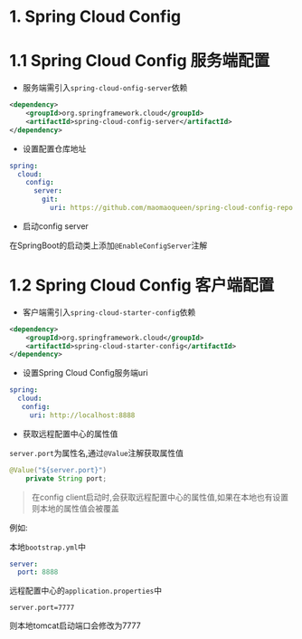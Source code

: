 # 1. Spring Cloud Config

# 1.1 Spring Cloud Config 服务端配置

- 服务端需引入`spring-cloud-onfig-server`依赖

```xml
<dependency>
    <groupId>org.springframework.cloud</groupId>
    <artifactId>spring-cloud-config-server</artifactId>
</dependency>
```

- 设置配置仓库地址

```yml
spring:
  cloud:
    config:
      server:
        git:
          uri: https://github.com/maomaoqueen/spring-cloud-config-repo #配置的git仓库地址
```

- 启动config server

在SpringBoot的启动类上添加`@EnableConfigServer`注解

# 1.2 Spring Cloud Config 客户端配置

- 客户端需引入`spring-cloud-starter-config`依赖

```xml
<dependency>
    <groupId>org.springframework.cloud</groupId>
    <artifactId>spring-cloud-starter-config</artifactId>
</dependency>
```

- 设置Spring Cloud Config服务端uri

```yml
spring:
  cloud:
   config:
     uri: http://localhost:8888
```

- 获取远程配置中心的属性值

`server.port`为属性名,通过`@Value`注解获取属性值

```java
@Value("${server.port}")
    private String port;
```

> 在config client启动时,会获取远程配置中心的属性值,如果在本地也有设置则本地的属性值会被覆盖  

例如:  

本地`bootstrap.yml`中

```yml
server:
  port: 8888
```

远程配置中心的`application.properties`中
```properties
server.port=7777
```

则本地tomcat启动端口会修改为7777